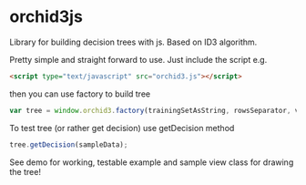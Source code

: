 orchid3js
=========

Library for building decision trees with js. Based on ID3 algorithm.


Pretty simple and straight forward to use. Just include the script e.g.
```html
<script type="text/javascript" src="orchid3.js"></script>
```
then you can use factory to build tree
```javascript
var tree = window.orchid3.factory(trainingSetAsString, rowsSeparator, valuesSeparator);
```
To test tree (or rather get decision) use getDecision method
```javascript
tree.getDecision(sampleData);
```

See demo for working, testable example and sample view class for drawing the tree!